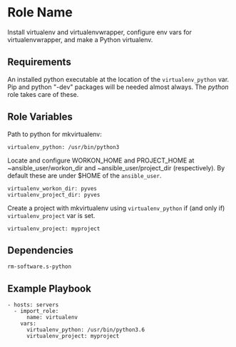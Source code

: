 Role Name
=========

Install virtualenv and virtualenvwrapper, configure env vars for
virtualenvwrapper, and make a Python virtualenv.

Requirements
------------

An installed python executable at the location of the `virtualenv_python` var.
Pip and python "-dev" packages will be needed almost always.
The _python_ role takes care of these.

Role Variables
--------------

Path to python for mkvirtualenv:

    virtualenv_python: /usr/bin/python3

Locate and configure WORKON_HOME and PROJECT_HOME at
~ansible_user/workon_dir and ~ansible_user/project_dir
(respectively). By default these are under $HOME of the
`ansible_user`.

    virtualenv_workon_dir: pyves
    virtualenv_project_dir: pyves

Create a project with mkvirtualenv using `virtualenv_python` if
(and only if) `virtualenv_project` var is set.

    virtualenv_project: myproject
    
Dependencies
------------

    rm-software.s-python

Example Playbook
----------------

    - hosts: servers
      - import_role:
          name: virtualenv
        vars:
          virtualenv_python: /usr/bin/python3.6
          virtualenv_project: myproject
        
